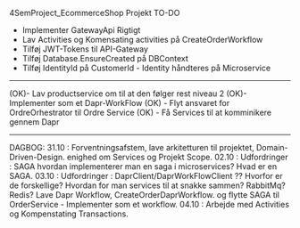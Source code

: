 4SemProject_EcommerceShop
Projekt TO-DO

- Implementer GatewayApi Rigtigt
- Lav Activities og Komensating activities på CreateOrderWorkflow
- Tilføj JWT-Tokens til API-Gateway
- Tilføj Database.EnsureCreated på DBContext
- Tilføj IdentityId på CustomerId - Identity håndteres på Microservice
___________________________________________________________
(OK)-  Lav productservice om til at den følger rest niveau 2
(OK)-  Implementer som et Dapr-WorkFlow 
(OK) - Flyt ansvaret for OrdreOrhestrator til Ordre Service
(OK) - Få Services til at komminikere gennem Dapr
___________________________________________________________
DAGBOG: 
31.10 : Forventningsafstem, lave arkitetturen til projektet, Domain-Driven-Design. enighed om Services og Projekt Scope.
02.10 : Udfordringer : SAGA hvordan implementerer man en saga i microservices? Hvad er en SAGA.
03.10 : Udfordringer : DaprClient/DaprWorkFlowClient ?? Hvorfor er de forskellige? Hvordan for man services til at snakke sammen? 
        RabbitMq? Redis? Lave Dapr Workflow, CreateOrderDaprWorkflow. og flytte SAGA til OrderService - Implementer som et workflow.
04.10 : Arbejde med Activities og Kompenstating Transactions.
